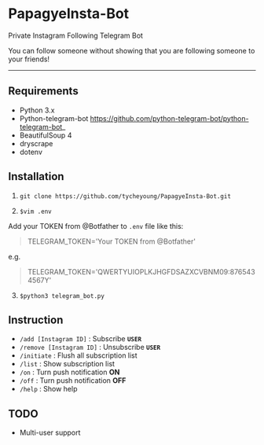 # PapagyeInsta-Bot
Private Instagram Following Telegram Bot

You can follow someone without showing that you are following someone to your friends!
****

## Requirements
* Python 3.x
* Python-telegram-bot <https://github.com/python-telegram-bot/python-telegram-bot>_
* BeautifulSoup 4
* dryscrape
* dotenv


## Installation
1. ```git clone https://github.com/tycheyoung/PapagyeInsta-Bot.git```

2. ```$vim .env```

Add your TOKEN from @Botfather to ``.env`` file like this:
> TELEGRAM_TOKEN='Your TOKEN from @Botfather'

e.g.
> TELEGRAM_TOKEN='QWERTYUIOPLKJHGFDSAZXCVBNM09:8765434567Y'

3. ```$python3 telegram_bot.py```

## Instruction
*  `/add [Instagram ID]` : Subscribe **`USER`**
*  `/remove [Instagram ID]` : Unsubscribe **`USER`**
*  `/initiate` : Flush all subscription list
*  `/list` : Show subscription list
*  `/on` : Turn push notification **ON**
*  `/off` : Turn push notification **OFF**
*  `/help` : Show help

## TODO
* Multi-user support
